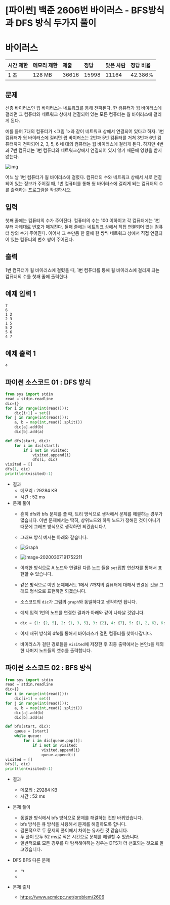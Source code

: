 # [파이썬] 백준 2606번 바이러스 - BFS방식과 DFS 방식 두가지 풀이

# 바이러스

| 시간 제한 | 메모리 제한 | 제출  | 정답  | 맞은 사람 | 정답 비율 |
| :-------- | :---------- | :---- | :---- | :-------- | :-------- |
| 1 초      | 128 MB      | 36616 | 15998 | 11164     | 42.386%   |

## 문제

신종 바이러스인 웜 바이러스는 네트워크를 통해 전파된다. 한 컴퓨터가 웜 바이러스에 걸리면 그 컴퓨터와 네트워크 상에서 연결되어 있는 모든 컴퓨터는 웜 바이러스에 걸리게 된다.

예를 들어 7대의 컴퓨터가 <그림 1>과 같이 네트워크 상에서 연결되어 있다고 하자. 1번 컴퓨터가 웜 바이러스에 걸리면 웜 바이러스는 2번과 5번 컴퓨터를 거쳐 3번과 6번 컴퓨터까지 전파되어 2, 3, 5, 6 네 대의 컴퓨터는 웜 바이러스에 걸리게 된다. 하지만 4번과 7번 컴퓨터는 1번 컴퓨터와 네트워크상에서 연결되어 있지 않기 때문에 영향을 받지 않는다.

![img](zmMEZZ8ioN6rhCdHmcIT4a7-1583575924491.png)

어느 날 1번 컴퓨터가 웜 바이러스에 걸렸다. 컴퓨터의 수와 네트워크 상에서 서로 연결되어 있는 정보가 주어질 때, 1번 컴퓨터를 통해 웜 바이러스에 걸리게 되는 컴퓨터의 수를 출력하는 프로그램을 작성하시오.

## 입력

첫째 줄에는 컴퓨터의 수가 주어진다. 컴퓨터의 수는 100 이하이고 각 컴퓨터에는 1번 부터 차례대로 번호가 매겨진다. 둘째 줄에는 네트워크 상에서 직접 연결되어 있는 컴퓨터 쌍의 수가 주어진다. 이어서 그 수만큼 한 줄에 한 쌍씩 네트워크 상에서 직접 연결되어 있는 컴퓨터의 번호 쌍이 주어진다.

## 출력

1번 컴퓨터가 웜 바이러스에 걸렸을 때, 1번 컴퓨터를 통해 웜 바이러스에 걸리게 되는 컴퓨터의 수를 첫째 줄에 출력한다.

## 예제 입력 1

```
7
6
1 2
2 3
1 5
5 2
5 6
4 7
```

## 예제 출력 1

```
4
```

## 파이썬 소스코드 01 : DFS 방식

```python
from sys import stdin
read = stdin.readline
dic={}
for i in range(int(read())):
    dic[i+1] = set()
for j in range(int(read())):
    a, b = map(int,read().split())
    dic[a].add(b)
    dic[b].add(a)

def dfs(start, dic):
    for i in dic[start]:
        if i not in visited:
            visited.append(i)
            dfs(i, dic)
visited = []
dfs(1, dic)
print(len(visited)-1)
```

* 결과
  * 메모리 : 29284 KB
  * 시간 : 52 ms
* 문제 풀이
  * 흔히 dfs와 bfs 문제를 풀 때, 트리 방식으로 생각해서 문제를 해결하는 경우가 많습니다. 이번 문제에서는 딱히, 상위노드와 하위 노드가 정해진 것이 아니기 때문에 그래프 방식으로 생각하면 되겠습니다.\
  
  * 그래프 방식 예시는 아래와 같습니다.
  
  * ![Graph](graph.png)
  
  * ![image-20200307191752211](image-20200307191752211.png)
  
  * 이러한 방식으로 A 노드와 연결된 다른 노드 들을 `set`집합 연산자를 통해서 표현할 수 있습니다.
  
  * 같은 방식으로 이번 문제에서도 1에서 7까지의 컴퓨터에 대해서 연결된 것을 그래프 형식으로 표현하면 되겠습니다. 
  
  * 소스코드의 `dic`가 그림의 `graph`와 동일하다고 생각하면 됩니다.
  
  * 예제 입력 1번의 노드를 연결한 결과가 아래와 같이 나타날 것입니다.
  
  * ```python
    dic = {1: {2, 5}, 2: {1, 3, 5}, 3: {2}, 4: {7}, 5: {1, 2, 6}, 6: {5}, 7: {4}}
    ```
  
  * 이제 재귀 방식의 dfs를 통해서 바이러스가 걸린 컴퓨터를 찾아나갑니다. 
  
  * 바이러스가 걸린 경로들을 `visited`에 저장한 후 최종 출력에서는 본인`1`을 제외한 나머지 노드들의 갯수를 출력합니다.



## 파이썬 소스코드 02 : BFS 방식

```python
from sys import stdin
read = stdin.readline
dic={}
for i in range(int(read())):
    dic[i+1] = set()
for j in range(int(read())):
    a, b = map(int,read().split())
    dic[a].add(b)
    dic[b].add(a)

def bfs(start, dic):
    queue = [start]
    while queue:
        for i in dic[queue.pop()]:
            if i not in visited:
                visited.append(i)
                queue.append(i)
visited = []
bfs(1, dic)
print(len(visited)-1)
```

* 결과
  * 메모리 : 29284 KB
  * 시간 : 52 ms
* 문제 풀이
  * 동일한 방식에서 bfs 방식으로 문제를 해결하는 것만 바뀌었습니다.
  * bfs 방식은 큐 방식을 사용해서 문제를 해결하도록 합니다.
  * 결론적으로 두 문제의 풀이에서 차이는 유사한 것 같습니다. 
  * 두 풀이 모두 52 ms로 적은 시간으로 문제를 해결할 수 있습니다.
  * 일반적으로 모든 경우를 다 탐색해야하는 경우는 DFS가 더 선호되는 것으로 알고있습니다.

* DFS BFS 다른 문제
  * ㄱ
  * 



* 문제 출처

  * https://www.acmicpc.net/problem/2606

    